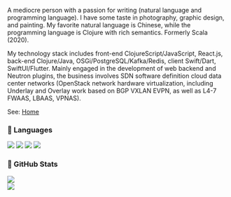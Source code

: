 A mediocre person with a passion for writing (natural language and programming language). I have some taste in photography, graphic design, and painting. My favorite natural language is Chinese, while the programming language is Clojure with rich semantics. Formerly Scala (2020).

My technology stack includes front-end ClojureScript/JavaScript, React.js, back-end Clojure/Java, OSGi/PostgreSQL/Kafka/Redis, client Swift/Dart, SwiftUI/Flutter. Mainly engaged in the development of web backend and Neutron plugins, the business involves SDN software definition cloud data center networks (OpenStack network hardware virtualization, including Underlay and Overlay work based on BGP VXLAN EVPN, as well as L4-7 FWAAS, LBAAS, VPNAS).

See: [Home](https://www.mazhangjing.com)

<!---

--->

### 🌟 Languages

<div>
  <img src="https://img.shields.io/badge/Clojure-63B132?style=for-the-badge&logo=clojure&logoColor=white" />
  <img src="https://img.shields.io/badge/TypeScript-blue?style=for-the-badge&logo=typescript&logoColor=white" />
  <img src="https://img.shields.io/badge/Dart-03589c?style=for-the-badge&logo=dart&logoColor=white" />
  <img src="https://img.shields.io/badge/Swift-f05138?style=for-the-badge&logo=swift&logoColor=white" />
</div>
<!-- <div>
  <img src="https://img.shields.io/badge/Swift-f05138?style=for-the-badge&logo=swift&logoColor=white" />
  <img src="https://img.shields.io/badge/Rust-FFD43B?style=for-the-badge&logo=rust&logoColor=white" />
  <img src="https://img.shields.io/badge/C-00599C?style=for-the-badge&logo=c&logoColor=white" />
  <img src="https://img.shields.io/badge/Go-79d4fd?style=for-the-badge&logo=go&logoColor=white" />
  <img src="https://img.shields.io/badge/Python-FFD43B?style=for-the-badge&logo=python&logoColor=white" />
</div>
<div>
  <img src="https://img.shields.io/badge/JavaScript-F7DF1E?style=for-the-badge&logo=javascript&logoColor=white" />
  <img src="https://img.shields.io/badge/TypeScript-blue?style=for-the-badge&logo=typescript&logoColor=white" />
  <img src="https://img.shields.io/badge/Dart-03589c?style=for-the-badge&logo=dart&logoColor=white" />
</div> -->


### 🌟 GitHub Stats
<div>
  <a href="https://github.com/corkine">
    <img align=center src="https://github-readme-stats.vercel.app/api?username=corkine&show_icons=true&count_private=true&include_all_commits=true&hide_title=false"/>
  </a>
 </div>
 
   <div>
  <a href="https://github.com/corkine">
    <img align=center src="https://github-readme-stats.vercel.app/api/top-langs/?username=corkine&layout=compact&hide_title=false&card_width=445&exclude_repo=muninn4j,muninn,github-markdown-css,docs.scala-lang,notebook,mserver,syn-antd,css-diner,learn-os,YYeTsBot,anki,anki-sync-server,yd2anki,tensorflow,RedKindle" />
  </a>
</div>
